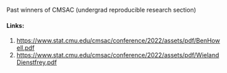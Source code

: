 Past winners of CMSAC (undergrad reproducible research section)



#### Links:

1. https://www.stat.cmu.edu/cmsac/conference/2022/assets/pdf/BenHowell.pdf
2. https://www.stat.cmu.edu/cmsac/conference/2022/assets/pdf/WielandDienstfrey.pdf
